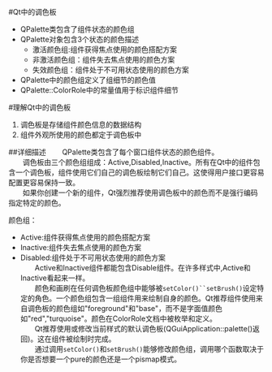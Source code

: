 #Qt中的调色板
* QPalette类包含了组件状态的颜色组
* QPalette对象包含3个状态的颜色描述
  * 激活颜色组:组件获得焦点使用的颜色搭配方案
  * 非激活颜色组：组件失去焦点使用的颜色方案
  * 失效颜色组：组件处于不可用状态使用的颜色方案
* QPalette中的颜色组定义了组细节的颜色值
* QPalette::ColorRole中的常量值用于标识组件细节

#理解Qt中的调色板
1. 调色板是存储组件颜色信息的数据结构
2. 组件外观所使用的颜色都定于调色板中



##详细描述
&emsp;&emsp;QPalette类包含了每个窗口组件状态的颜色组件。  
&emsp;&emsp;调色板由三个颜色组组成：Active,Disabled,Inactive。所有在Qt中的组件包含一个调色板，组件使用它们自己的调色板绘制它们自己。这使得用户接口更容易配置更容易保持一致。  
&emsp;&emsp;如果你创建一个新的组件，Qt强烈推荐使用调色板中的颜色而不是强行编码指定特定的颜色。 
 
颜色组：

* Active:组件获得焦点使用的颜色搭配方案
* Inactive:组件失去焦点使用的颜色方案
* Disabled:组件处于不可用状态使用的颜色方案  
&emsp;&emsp;Active和Inactive组件都能包含Disable组件。在许多样式中,Active和Inactive看起来一样。  
&emsp;&emsp;颜色和画刷在任何调色板颜色组中能够被`setColor()``setBrush()`设定特定的角色。一个颜色组包含一组组件用来绘制自身的颜色。Qt推荐组件使用来自调色板的颜色组如"foreground"和"base"，而不是字面值颜色如"red","turquoise"。颜色在ColorRole文档中被枚举和定义。  
&emsp;&emsp;Qt推荐使用或修改当前样式的默认调色板(QGuiApplication::palette()返回)。这在组件被绘制时完成。  
&emsp;&emsp;通过调用`setColor()`和`setBrush()`能够修改颜色组，调用哪个函数取决于你是否想要一个pure的颜色还是一个pismap模式。  